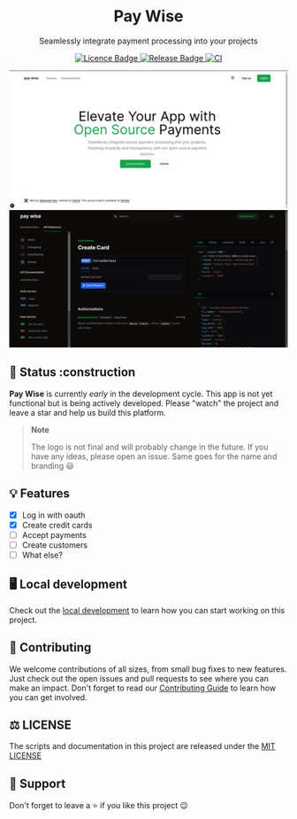 <h1 align="center"> Pay Wise </h1>
<p align="center">
   Seamlessly integrate payment processing into your projects
</p>
<p align="center">
  <a href="https://github.com/takanome-dev/pay-wise">
    <img alt="Licence Badge" src="https://img.shields.io/github/license/takanome-dev/pay-wise?color=%2330C151" />
  </a>
  <a href="https://github.com/takanome-dev/pay-wise">
    <img alt="Release Badge" src="https://img.shields.io/github/release/takanome-dev/pay-wise?color=%2330C151" />
  </a>
  <a href="https://github.com/takanome-dev/pay-wise">
    <img alt="CI" src="https://github.com/takanome-dev/pay-wise/actions/workflows/ci.yml/badge.svg" />
  </a>
</p>

![app](./public/app.png)
![docs](./public/docs.png)

## :construction: Status :construction

**Pay Wise** is currently _early_ in the development cycle. This app is
not yet functional but is being actively developed. Please "watch" the project and leave a star and help us build this platform.

> **Note**
>
> The logo is not final and will probably change in the future. If you have any ideas, please open an issue. Same goes for the name and branding 😃

## :bulb: Features

- [x] Log in with oauth
- [x] Create credit cards
- [ ] Accept payments
- [ ] Create customers
- [ ] What else?

## :desktop_computer: Local development

Check out the [local development](./docs/contributing/development.mdx) to learn how you can start working on this project.

## :handshake: Contributing

We welcome contributions of all sizes, from small bug fixes to new features. Just check out the open issues and pull requests to see where you can make an impact.
Don't forget to read our [Contributing Guide](./docs/contributing/development.mdx) to learn how you can get involved.

## :balance_scale: LICENSE

The scripts and documentation in this project are released under the [MIT LICENSE](LICENSE)

## :pray: Support

Don't forget to leave a ⭐ if you like this project :wink:
